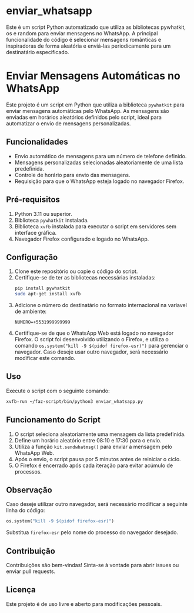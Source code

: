 # enviar_whatsapp
Este é um script Python automatizado que utiliza as bibliotecas pywhatkit, os e random para enviar mensagens no WhatsApp. A principal funcionalidade do código é selecionar mensagens românticas e inspiradoras de forma aleatória e enviá-las periodicamente para um destinatário especificado.

# Enviar Mensagens Automáticas no WhatsApp

Este projeto é um script em Python que utiliza a biblioteca `pywhatkit` para enviar mensagens automáticas pelo WhatsApp. As mensagens são enviadas em horários aleatórios definidos pelo script, ideal para automatizar o envio de mensagens personalizadas.

## Funcionalidades

- Envio automático de mensagens para um número de telefone definido.
- Mensagens personalizadas selecionadas aleatoriamente de uma lista predefinida.
- Controle de horário para envio das mensagens.
- Requisição para que o WhatsApp esteja logado no navegador Firefox.

## Pré-requisitos

1. Python 3.11 ou superior.
2. Biblioteca `pywhatkit` instalada.
3. Biblioteca `xvfb` instalada para executar o script em servidores sem interface gráfica.
4. Navegador Firefox configurado e logado no WhatsApp.

## Configuração

1. Clone este repositório ou copie o código do script.
2. Certifique-se de ter as bibliotecas necessárias instaladas:
   ```bash
   pip install pywhatkit
   sudo apt-get install xvfb
   ```
3. Adicione o número do destinatário no formato internacional na variavel de ambiente:
   ```
   NUMERO=+5531999999999
   
   ```
4. Certifique-se de que o WhatsApp Web está logado no navegador Firefox. O script foi desenvolvido utilizando o Firefox, e utiliza o comando `os.system("kill -9 $(pidof firefox-esr)")` para gerenciar o navegador. Caso deseje usar outro navegador, será necessário modificar este comando.

## Uso

Execute o script com o seguinte comando:
```bash
xvfb-run ~/faz-script/bin/python3 enviar_whatsapp.py
```

## Funcionamento do Script

1. O script seleciona aleatoriamente uma mensagem da lista predefinida.
2. Define um horário aleatório entre 08:10 e 17:30 para o envio.
3. Utiliza a função `kit.sendwhatmsg()` para enviar a mensagem pelo WhatsApp Web.
4. Após o envio, o script pausa por 5 minutos antes de reiniciar o ciclo.
5. O Firefox é encerrado após cada iteração para evitar acúmulo de processos.

## Observação

Caso deseje utilizar outro navegador, será necessário modificar a seguinte linha do código:
```python
os.system("kill -9 $(pidof firefox-esr)")
```
Substitua `firefox-esr` pelo nome do processo do navegador desejado.

## Contribuição

Contribuições são bem-vindas! Sinta-se à vontade para abrir issues ou enviar pull requests.

## Licença

Este projeto é de uso livre e aberto para modificações pessoais.

